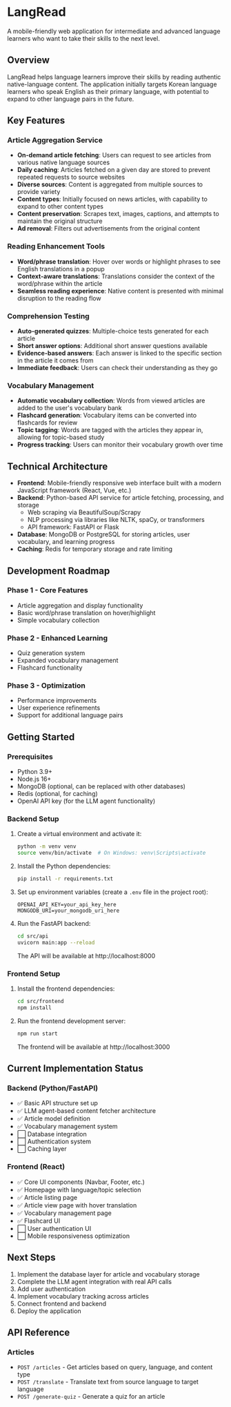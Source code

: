 # LangRead

A mobile-friendly web application for intermediate and advanced language learners who want to take their skills to the next level.

## Overview

LangRead helps language learners improve their skills by reading authentic native-language content. The application initially targets Korean language learners who speak English as their primary language, with potential to expand to other language pairs in the future.

## Key Features

### Article Aggregation Service

- **On-demand article fetching**: Users can request to see articles from various native language sources
- **Daily caching**: Articles fetched on a given day are stored to prevent repeated requests to source websites
- **Diverse sources**: Content is aggregated from multiple sources to provide variety
- **Content types**: Initially focused on news articles, with capability to expand to other content types
- **Content preservation**: Scrapes text, images, captions, and attempts to maintain the original structure
- **Ad removal**: Filters out advertisements from the original content

### Reading Enhancement Tools

- **Word/phrase translation**: Hover over words or highlight phrases to see English translations in a popup
- **Context-aware translations**: Translations consider the context of the word/phrase within the article
- **Seamless reading experience**: Native content is presented with minimal disruption to the reading flow

### Comprehension Testing

- **Auto-generated quizzes**: Multiple-choice tests generated for each article
- **Short answer options**: Additional short answer questions available
- **Evidence-based answers**: Each answer is linked to the specific section in the article it comes from
- **Immediate feedback**: Users can check their understanding as they go

### Vocabulary Management

- **Automatic vocabulary collection**: Words from viewed articles are added to the user's vocabulary bank
- **Flashcard generation**: Vocabulary items can be converted into flashcards for review
- **Topic tagging**: Words are tagged with the articles they appear in, allowing for topic-based study
- **Progress tracking**: Users can monitor their vocabulary growth over time

## Technical Architecture

- **Frontend**: Mobile-friendly responsive web interface built with a modern JavaScript framework (React, Vue, etc.)
- **Backend**: Python-based API service for article fetching, processing, and storage
  - Web scraping via BeautifulSoup/Scrapy
  - NLP processing via libraries like NLTK, spaCy, or transformers
  - API framework: FastAPI or Flask
- **Database**: MongoDB or PostgreSQL for storing articles, user vocabulary, and learning progress
- **Caching**: Redis for temporary storage and rate limiting

## Development Roadmap

### Phase 1 - Core Features
- Article aggregation and display functionality
- Basic word/phrase translation on hover/highlight
- Simple vocabulary collection

### Phase 2 - Enhanced Learning
- Quiz generation system
- Expanded vocabulary management
- Flashcard functionality

### Phase 3 - Optimization
- Performance improvements
- User experience refinements
- Support for additional language pairs

## Getting Started

### Prerequisites

- Python 3.9+
- Node.js 16+
- MongoDB (optional, can be replaced with other databases)
- Redis (optional, for caching)
- OpenAI API key (for the LLM agent functionality)

### Backend Setup

1. Create a virtual environment and activate it:
   ```bash
   python -m venv venv
   source venv/bin/activate  # On Windows: venv\Scripts\activate
   ```

2. Install the Python dependencies:
   ```bash
   pip install -r requirements.txt
   ```

3. Set up environment variables (create a `.env` file in the project root):
   ```
   OPENAI_API_KEY=your_api_key_here
   MONGODB_URI=your_mongodb_uri_here
   ```

4. Run the FastAPI backend:
   ```bash
   cd src/api
   uvicorn main:app --reload
   ```
   The API will be available at http://localhost:8000

### Frontend Setup

1. Install the frontend dependencies:
   ```bash
   cd src/frontend
   npm install
   ```

2. Run the frontend development server:
   ```bash
   npm run start
   ```
   The frontend will be available at http://localhost:3000

## Current Implementation Status

### Backend (Python/FastAPI)

- ✅ Basic API structure set up
- ✅ LLM agent-based content fetcher architecture
- ✅ Article model definition
- ✅ Vocabulary management system
- ⬜ Database integration
- ⬜ Authentication system
- ⬜ Caching layer

### Frontend (React)

- ✅ Core UI components (Navbar, Footer, etc.)
- ✅ Homepage with language/topic selection
- ✅ Article listing page
- ✅ Article view page with hover translation
- ✅ Vocabulary management page
- ✅ Flashcard UI
- ⬜ User authentication UI
- ⬜ Mobile responsiveness optimization

## Next Steps

1. Implement the database layer for article and vocabulary storage
2. Complete the LLM agent integration with real API calls
3. Add user authentication
4. Implement vocabulary tracking across articles
5. Connect frontend and backend
6. Deploy the application

## API Reference

### Articles

- `POST /articles` - Get articles based on query, language, and content type
- `POST /translate` - Translate text from source language to target language
- `POST /generate-quiz` - Generate a quiz for an article
